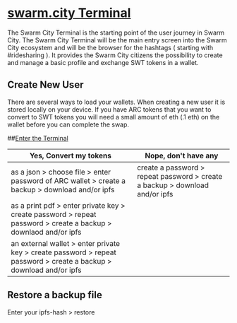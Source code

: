 # [swarm.city Terminal](https://github.com/swarmcity/sc-terminal/blob/master/README.md)


The Swarm City Terminal is the starting point of the user journey in Swarm City. The Swarm City Terminal will be the main entry screen into the Swarm City ecosystem and will be the browser for the hashtags ( starting with #ridesharing ). It provides the Swarm City citizens the possibility to create and manage a basic profile and exchange SWT tokens in a wallet.


## Create New User
There are several ways to load your wallets. When creating a new user it is stored locally on your device. If you have ARC tokens that you want to convert to SWT tokens you will need a small amount of eth (.1 eth) on the wallet before you can complete the swap. 

##[Enter the Terminal](https://swarm.city)


Yes, Convert my tokens | Nope, don't have any
---------------------- | --------------------
as a json > choose file > enter password of ARC wallet > create a backup > download and/or ipfs | create a password > repeat password > create a backup > download and/or ipfs
as a print pdf > enter private key > create password > repeat password > create a backup > downlaod and/or ipfs |
an external wallet > enter private key > create password > repeat password > create a backup > download and/or ipfs| 


## Restore a backup file 
Enter your ipfs-hash > restore 
